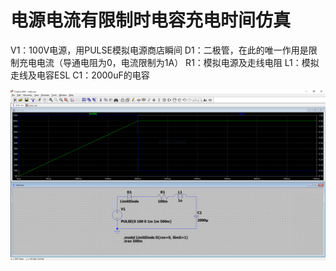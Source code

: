 # 电源电流有限制时电容充电时间仿真

V1：100V电源，用PULSE模拟电源商店瞬间
D1：二极管，在此的唯一作用是限制充电电流（导通电阻为0，电流限制为1A）
R1：模拟电源及走线电阻
L1：模拟走线及电容ESL
C1：2000uF的电容

![结果](https://github.com/ljgabc/ltspice_simulations/blob/master/capacitor_charging_with_limited_current/simulation.png)